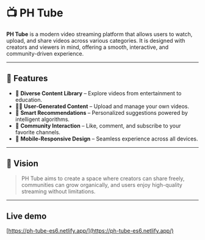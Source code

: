 # 📺 PH Tube

**PH Tube** is a modern video streaming platform that allows users to watch, upload, and share videos across various categories. It is designed with creators and viewers in mind, offering a smooth, interactive, and community-driven experience.

---

## 🚀 Features

- 🎥 **Diverse Content Library** – Explore videos from entertainment to education.
- 👨‍💻 **User-Generated Content** – Upload and manage your own videos.
- 🤖 **Smart Recommendations** – Personalized suggestions powered by intelligent algorithms.
- 💬 **Community Interaction** – Like, comment, and subscribe to your favorite channels.
- 📱 **Mobile-Responsive Design** – Seamless experience across all devices.

---

## 🎯 Vision

> PH Tube aims to create a space where creators can share freely, communities can grow organically, and users enjoy high-quality streaming without limitations.

---

## Live demo
[https://ph-tube-es6.netlify.app/](https://ph-tube-es6.netlify.app/)